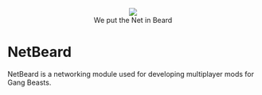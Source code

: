<p align="center">
    <img src="https://github.com/user-attachments/assets/d9dc98c7-b996-4993-ac3a-5034d59664ce" />
    <br/>
    We put the Net in Beard
</p>

# NetBeard
NetBeard is a networking module used for developing multiplayer mods for Gang Beasts.
